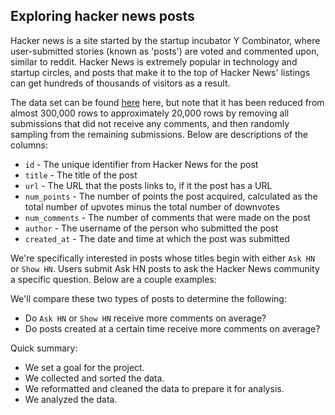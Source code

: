 ## Exploring hacker news posts
Hacker news is a site started by the startup incubator Y Combinator, where user-submitted stories (known as 'posts') are voted and commented upon, similar to reddit. Hacker News is extremely popular in technology and startup circles, and posts that make it to the top of Hacker News' listings can get hundreds of thousands of visitors as a result.

The data set can be found [here](https://app.dataquest.io/m/356/guided-project%3A-exploring-hacker-news-posts) here, but note that it has been reduced from almost 300,000 rows to approximately 20,000 rows by removing all submissions that did not receive any comments, and then randomly sampling from the remaining submissions. Below are descriptions of the columns:

- `id` - The unique identifier from Hacker News for the post
- `title` - The title of the post
- `url` - The URL that the posts links to, if it the post has a URL
- `num_points` - The number of points the post acquired, calculated as the total number of upvotes minus the total number of downvotes
- `num_comments` - The number of comments that were made on the post
- `author` - The username of the person who submitted the post
- `created_at` - The date and time at which the post was submitted

We're specifically interested in posts whose titles begin with either `Ask HN` or `Show HN`. Users submit Ask HN posts to ask the Hacker News community a specific question. Below are a couple examples:

We'll compare these two types of posts to determine the following:

- Do `Ask HN` or `Show HN` receive more comments on average?
- Do posts created at a certain time receive more comments on average?

Quick summary:

- We set a goal for the project.
- We collected and sorted the data.
- We reformatted and cleaned the data to prepare it for analysis.
- We analyzed the data.